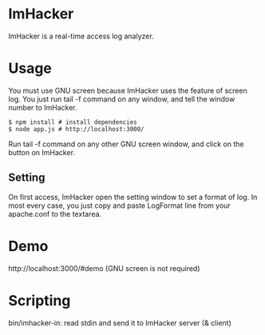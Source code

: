 ImHacker
========

ImHacker is a real-time access log analyzer.


Usage
=====

You must use GNU screen because ImHacker uses the feature of screen log.
You just run tail -f command on any window, and tell the window number to ImHacker.

	$ npm install # install dependencies
	$ node app.js # http://localhost:3000/

Run tail -f command on any other GNU screen window, and click on the button on ImHacker.

## Setting

On first access, ImHacker open the setting window to set a format of log.
In most every case, you just copy and paste LogFormat line from your apache.conf to the textarea.

Demo
====

http://localhost:3000/#demo (GNU screen is not required)

Scripting
=========

bin/imhacker-in: read stdin and send it to ImHacker server (& client)


